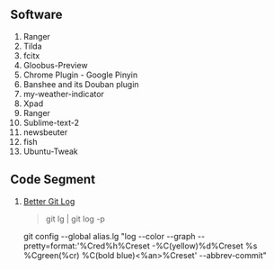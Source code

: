 Software
--------
1. Ranger
2. Tilda
3. fcitx
4. Gloobus-Preview
5. Chrome Plugin - Google Pinyin
6. Banshee and its Douban plugin
7. my-weather-indicator
8. Xpad
9. Ranger
10. Sublime-text-2
11. newsbeuter
12. fish 
13. Ubuntu-Tweak


Code Segment
-------------
1. [Better Git Log](https://coderwall.com/p/euwpig?i=3&p=1&t=git) 

    > git lg | git log -p

    git config --global alias.lg "log --color --graph --pretty=format:'%Cred%h%Creset -%C(yellow)%d%Creset %s %Cgreen(%cr) %C(bold blue)<%an>%Creset' --abbrev-commit"
